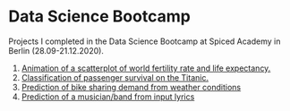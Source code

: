 # Data Science Bootcamp
Projects I completed in the Data Science Bootcamp at Spiced Academy in Berlin (28.09-21.12.2020).

1. [Animation of a scatterplot of world fertility rate and life expectancy.](https://github.com/lorenanda/animated-scatterplot)
2. [Classification of passenger survival on the Titanic.](https://github.com/lorenanda/titanic)
3. [Prediction of bike sharing demand from weather conditions](https://github.com/lorenanda/bike-demand-prediction/)
4. [Prediction of a musician/band from input lyrics](https://github.com/lorenanda/lyrics-classification)
